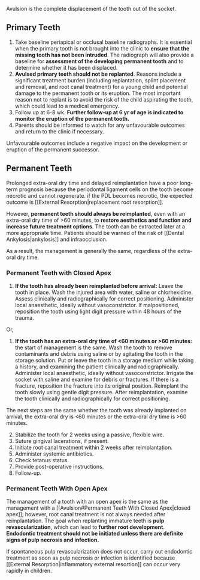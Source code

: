 Avulsion is the complete displacement of the tooth out of the socket.

## Primary Teeth
1. Take baseline periapical or occlusal baseline radiographs. It is essential when the primary tooth is not brought into the clinic to **ensure that the missing tooth has not been intruded**. The radiograph will also provide a baseline for **assessment of the developing permanent tooth** and to determine whether it has been displaced.
2. **Avulsed primary teeth should not be replanted**. Reasons include a significant treatment burden (including replantation, splint placement and removal, and root canal treatment) for a young child and potential damage to the permanent tooth or its eruption. The most important reason not to replant is to avoid the risk of the child aspirating the tooth, which could lead to a medical emergency.
3. Follow up at 6-8 wk. **Further follow-up at 6 yr of age is indicated to monitor the eruption of the permanent tooth.**
4. Parents should be informed to watch for any unfavourable outcomes and return to the clinic if necessary. 

Unfavourable outcomes include a negative impact on the development or eruption of the permanent successor.

## Permanent Teeth
Prolonged extra-oral dry time and delayed reimplantation have a poor long-term prognosis because the periodontal ligament cells on the tooth become necrotic and cannot regenerate. if the PDL becomes necrotic, the expected outcome is [[External Resorption|replacement root resorption]].

However, **permanent teeth should always be reimplanted**, even with an extra-oral dry time of >60 minutes, to **restore aesthetics and function and increase future treatment options**. The tooth can be extracted later at a more appropriate time. Patients should be warned of the risk of [[Dental Ankylosis|ankylosis]] and infraocclusion.

As a result, the management is generally the same, regardless of the extra-oral dry time. 

### Permanent Teeth with Closed Apex
1. **If the tooth has already been reimplanted before arrival:** Leave the tooth in place. Wash the injured area with water, saline or chlorhexidine. Assess clinically and radiographically for correct positioning. Administer local anaesthetic, ideally without vasoconstrictor. If malpositioned, reposition the tooth using light digit pressure within 48 hours of the trauma.

Or,

1. **If the tooth has an extra-oral dry time of <60 minutes or >60 minutes:** the start of management is the same. Wash the tooth to remove contaminants and debris using saline or by agitating the tooth in the storage solution. Put or leave the tooth in a storage medium while taking a history, and examining the patient clinically and radiographically. Administer local anaesthetic, ideally without vasoconstrictor. Irrigate the socket with saline and examine for debris or fractures. If there is a fracture, reposition the fracture into its original position. Reimplant the tooth slowly using gentle digit pressure. After reimplantation, examine the tooth clinically and radiographically for correct positioning.

The next steps are the same whether the tooth was already implanted on arrival, the extra-oral dry is <60 minutes or the extra-oral dry time is >60 minutes.

2. Stabilize the tooth for 2 weeks using a passive, flexible wire.
3. Suture gingival lacerations, if present.
4. Initiate root canal treatment within 2 weeks after reimplantation.
5. Administer systemic antibiotics.
6. Check tetanus status.
7. Provide post-operative instructions.
8. Follow-up.

### Permanent Teeth With Open Apex

The management of a tooth with an open apex is the same as the management with a [[Avulsion#Permanent Teeth With Closed Apex|closed apex]]; however, root canal treatment is not always needed after reimplantation. The goal when replanting immature teeth is **pulp revascularization**, which can lead to **further root development**. **Endodontic treatment should not be initiated unless there are definite signs of pulp necrosis and infection.**

If spontaneous pulp revascularization does not occur, carry out endodontic treatment as soon as pulp necrosis or infection is identified because [[External Resorption|inflammatory external resortion]] can occur very rapidly in children. 